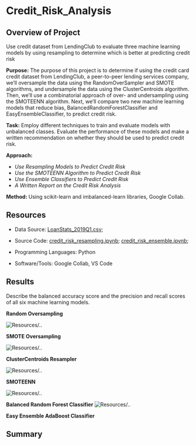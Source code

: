 # Credit_Risk_Analysis

## Overview of Project

Use credit dataset from LendingClub to evaluate three machine learning models by using resampling to determine which is better at predicting credit risk

**Purpose:**
The purpose of this project is to determine if using the credit card credit dataset from LendingClub, a peer-to-peer lending services company, we’ll oversample the data using the RandomOverSampler and SMOTE algorithms, and undersample the data using the ClusterCentroids algorithm. Then, we’ll use a combinatorial approach of over- and undersampling using the SMOTEENN algorithm. Next, we’ll compare two new machine learning models that reduce bias, BalancedRandomForestClassifier and EasyEnsembleClassifier, to predict credit risk. 

**Task:** 
Employ different techniques to train and evaluate models with unbalanced classes. Evaluate the performance of these models and make a written recommendation on whether they should be used to predict credit risk.

**Approach:**

- *Use Resampling Models to Predict Credit Risk*
- *Use the SMOTEENN Algorithm to Predict Credit Risk*
- *Use Ensemble Classifiers to Predict Credit Risk*
- *A Written Report on the Credit Risk Analysis*

**Method:** Using scikit-learn and imbalanced-learn libraries, Google Collab.


## Resources
- Data Source: [LoanStats_2019Q1.csv](LoanStats_2019Q1.csv); 
- Source Code: 
    [credit_risk_resampling.ipynb](credit_risk_resampling.ipynb); [credit_risk_ensemble.ipynb](credit_risk_ensemble.ipynb);
  
- Programming Languages: Python
- Software/Tools: Google Collab, VS Code

## Results
Describe the balanced accuracy score and the precision and recall scores of all six machine learning models. 

**Random Oversampling**

![Resources/..](Resources/...PNG)


**SMOTE Oversampling**

![Resources/..](Resources/...PNG)

**ClusterCentroids Resampler**

![Resources/..](Resources/...PNG)

**SMOTEENN**

![Resources/..](Resources/...PNG)


**Balanced Random Forest Classifier**
![Resources/..](Resources/...PNG)

**Easy Ensemble AdaBoost Classifier**




## Summary
 